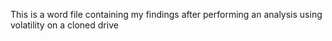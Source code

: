 This is a word file containing my
findings after performing an analysis
using volatility on a cloned drive
